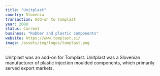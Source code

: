 ```yaml
---
title: "Unitplast"
country: Slovenia
transaction: Add-on to Tomplast
year: 2008
status: Current
business: "Rubber and plastic components"
website: https://www.tomplast.si/
image: /assets/img/logos/tomplast.png
---
```


Unitplast was an add-on for Tomplast. Unitplast was a Slovenian manufacturer of plastic injection moulded components, which primarily served export markets.
